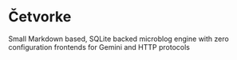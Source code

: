 # Četvorke
Small Markdown based, SQLite backed microblog engine with zero configuration frontends for Gemini and HTTP protocols






